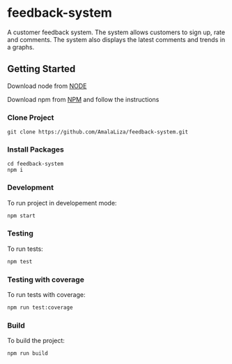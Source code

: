 # feedback-system
A customer feedback system. The system allows customers to sign up, rate and comments. The system also displays the latest comments and trends in a graphs.

## Getting Started

Download node from [NODE](https://nodejs.org/en/)

Download npm from [NPM](https://nodejs.org/en/) and follow the instructions

### Clone Project
```
git clone https://github.com/AmalaLiza/feedback-system.git
```

### Install Packages
```
cd feedback-system
npm i
```

### Development

To run project in developement mode:

```bash
npm start
```

### Testing

To run tests:

```bash
npm test
```

### Testing with coverage

To run tests with coverage:

```bash
npm run test:coverage
```

### Build

To build the project:

```bash
npm run build
```
